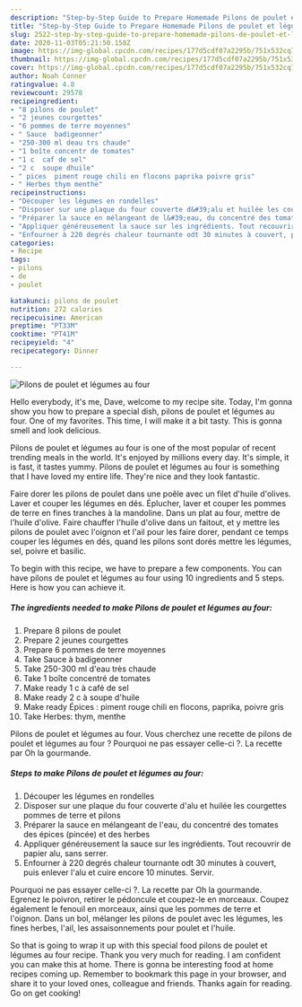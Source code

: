 ```yaml
---
description: "Step-by-Step Guide to Prepare Homemade Pilons de poulet et légumes au four"
title: "Step-by-Step Guide to Prepare Homemade Pilons de poulet et légumes au four"
slug: 2522-step-by-step-guide-to-prepare-homemade-pilons-de-poulet-et-legumes-au-four
date: 2020-11-03T05:21:50.158Z
image: https://img-global.cpcdn.com/recipes/177d5cdf07a2295b/751x532cq70/pilons-de-poulet-et-legumes-au-four-photo-principale-de-la-recette.jpg
thumbnail: https://img-global.cpcdn.com/recipes/177d5cdf07a2295b/751x532cq70/pilons-de-poulet-et-legumes-au-four-photo-principale-de-la-recette.jpg
cover: https://img-global.cpcdn.com/recipes/177d5cdf07a2295b/751x532cq70/pilons-de-poulet-et-legumes-au-four-photo-principale-de-la-recette.jpg
author: Noah Conner
ratingvalue: 4.8
reviewcount: 29578
recipeingredient:
- "8 pilons de poulet"
- "2 jeunes courgettes"
- "6 pommes de terre moyennes"
- " Sauce  badigeonner"
- "250-300 ml deau trs chaude"
- "1 boîte concentr de tomates"
- "1 c  caf de sel"
- "2 c  soupe dhuile"
- " pices  piment rouge chili en flocons paprika poivre gris"
- " Herbes thym menthe"
recipeinstructions:
- "Découper les légumes en rondelles"
- "Disposer sur une plaque du four couverte d&#39;alu et huilée les courgettes pommes de terre et pilons"
- "Préparer la sauce en mélangeant de l&#39;eau, du concentré des tomates des épices (pincée) et des herbes"
- "Appliquer généreusement la sauce sur les ingrédients. Tout recouvrir de papier alu, sans serrer."
- "Enfourner à 220 degrés chaleur tournante odt 30 minutes à couvert, puis enlever l&#39;alu et cuire encore 10 minutes. Servir."
categories:
- Recipe
tags:
- pilons
- de
- poulet

katakunci: pilons de poulet 
nutrition: 272 calories
recipecuisine: American
preptime: "PT33M"
cooktime: "PT41M"
recipeyield: "4"
recipecategory: Dinner

---
```



![Pilons de poulet et légumes au four](https://img-global.cpcdn.com/recipes/177d5cdf07a2295b/751x532cq70/pilons-de-poulet-et-legumes-au-four-photo-principale-de-la-recette.jpg)

Hello everybody, it's me, Dave, welcome to my recipe site. Today, I'm gonna show you how to prepare a special dish, pilons de poulet et légumes au four. One of my favorites. This time, I will make it a bit tasty. This is gonna smell and look delicious.

Pilons de poulet et légumes au four is one of the most popular of recent trending meals in the world. It's enjoyed by millions every day. It's simple, it is fast, it tastes yummy. Pilons de poulet et légumes au four is something that I have loved my entire life. They're nice and they look fantastic.

Faire dorer les pilons de poulet dans une poêle avec un filet d&#39;huile d&#39;olives. Laver et couper les légumes en dés. Éplucher, laver et couper les pommes de terre en fines tranches à la mandoline. Dans un plat au four, mettre de l&#39;huile d&#39;olive. Faire chauffer l&#39;huile d&#39;olive dans un faitout, et y mettre les pilons de poulet avec l&#39;oignon et l&#39;ail pour les faire dorer, pendant ce temps couper les légumes en dés, quand les pilons sont dorés mettre les légumes, sel, poivre et basilic.


To begin with this recipe, we have to prepare a few components. You can have pilons de poulet et légumes au four using 10 ingredients and 5 steps. Here is how you can achieve it.

<!--inarticleads1-->

##### The ingredients needed to make Pilons de poulet et légumes au four:

1. Prepare 8 pilons de poulet
1. Prepare 2 jeunes courgettes
1. Prepare 6 pommes de terre moyennes
1. Take  Sauce à badigeonner
1. Take 250-300 ml d&#39;eau très chaude
1. Take 1 boîte concentré de tomates
1. Make ready 1 c à café de sel
1. Make ready 2 c à soupe d&#39;huile
1. Make ready  Épices : piment rouge chili en flocons, paprika, poivre gris
1. Take  Herbes: thym, menthe


Pilons de poulet et légumes au four. Vous cherchez une recette de pilons de poulet et légumes au four ? Pourquoi ne pas essayer celle-ci ?. La recette par Oh la gourmande. 

<!--inarticleads2-->

##### Steps to make Pilons de poulet et légumes au four:

1. Découper les légumes en rondelles
1. Disposer sur une plaque du four couverte d&#39;alu et huilée les courgettes pommes de terre et pilons
1. Préparer la sauce en mélangeant de l&#39;eau, du concentré des tomates des épices (pincée) et des herbes
1. Appliquer généreusement la sauce sur les ingrédients. Tout recouvrir de papier alu, sans serrer.
1. Enfourner à 220 degrés chaleur tournante odt 30 minutes à couvert, puis enlever l&#39;alu et cuire encore 10 minutes. Servir.


Pourquoi ne pas essayer celle-ci ?. La recette par Oh la gourmande. Egrenez le poivron, retirer le pédoncule et coupez-le en morceaux. Coupez également le fenouil en morceaux, ainsi que les pommes de terre et l&#39;oignon. Dans un bol, mélanger les pilons de poulet avec les légumes, les fines herbes, l&#39;ail, les assaisonnements pour poulet et l&#39;huile. 

So that is going to wrap it up with this special food pilons de poulet et légumes au four recipe. Thank you very much for reading. I am confident you can make this at home. There is gonna be interesting food at home recipes coming up. Remember to bookmark this page in your browser, and share it to your loved ones, colleague and friends. Thanks again for reading. Go on get cooking!
